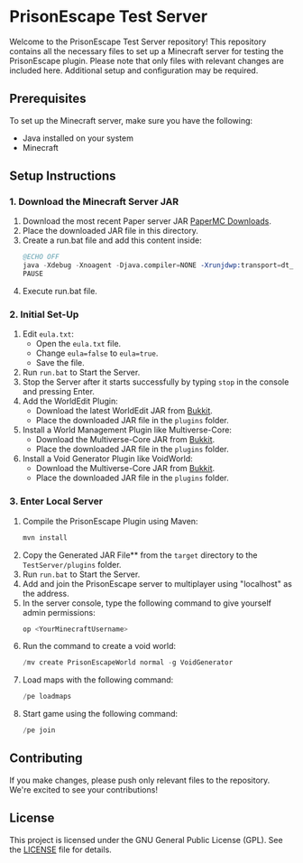 # PrisonEscape Test Server

Welcome to the PrisonEscape Test Server repository! This repository contains all the necessary files to set up a Minecraft server for testing the PrisonEscape plugin. Please note that only files with relevant changes are included here. Additional setup and configuration may be required.

## Prerequisites

To set up the Minecraft server, make sure you have the following:

- Java installed on your system
- Minecraft

## Setup Instructions

### 1. Download the Minecraft Server JAR

1. Download the most recent Paper server JAR [PaperMC Downloads](https://papermc.io/downloads/paper).
2. Place the downloaded JAR file in this directory.
3. Create a run.bat file and add this content inside:
    ```s
    @ECHO OFF
    java -Xdebug -Xnoagent -Djava.compiler=NONE -Xrunjdwp:transport=dt_socket,server=y,suspend=n,address=5005 -jar <your_paper_file_name>.jar nogui
    PAUSE
    ```
4. Execute run.bat file.

### 2. Initial Set-Up

1. Edit `eula.txt`:
   - Open the `eula.txt` file.
   - Change `eula=false` to `eula=true`.
   - Save the file.
2. Run `run.bat` to Start the Server.
3. Stop the Server after it starts successfully by typing `stop` in the console and pressing Enter.
4. Add the WorldEdit Plugin:
   - Download the latest WorldEdit JAR from [Bukkit](https://dev.bukkit.org/projects/worldedit).
   - Place the downloaded JAR file in the `plugins` folder.
5. Install a World Management Plugin like Multiverse-Core:
   - Download the Multiverse-Core JAR from [Bukkit](https://dev.bukkit.org/projects/multiverse-core).
   - Place the downloaded JAR file in the `plugins` folder.
6. Install a Void Generator Plugin like VoidWorld:
   - Download the Multiverse-Core JAR from [Bukkit](https://dev.bukkit.org/projects/voidworld).
   - Place the downloaded JAR file in the `plugins` folder.

### 3. Enter Local Server

1. Compile the PrisonEscape Plugin using Maven:
    ```s
    mvn install
    ```
2. Copy the Generated JAR File** from the `target` directory to the `TestServer/plugins` folder.
3. Run `run.bat` to Start the Server.
4. Add and join the PrisonEscape server to multiplayer using "localhost" as the address.
5. In the server console, type the following command to give yourself admin permissions:
    ```s
    op <YourMinecraftUsername>
    ```
6. Run the command to create a void world:
    ```s
    /mv create PrisonEscapeWorld normal -g VoidGenerator
    ```
7. Load maps with the following command:
    ```s
    /pe loadmaps
    ```
8. Start game using the following command:
    ```s
    /pe join
    ```

## Contributing

If you make changes, please push only relevant files to the repository. We're excited to see your contributions!

## License

This project is licensed under the GNU General Public License (GPL). See the [LICENSE](../LICENSE) file for details.